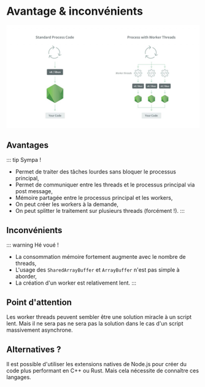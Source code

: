 # Avantage & inconvénients

![worker threads](./assets/worker-threads.png)

## Avantages

::: tip Sympa !
- Permet de traiter des tâches lourdes sans bloquer le processus principal,
- Permet de communiquer entre les threads et le processus principal via post message,
- Mémoire partagée entre le processus principal et les workers,
- On peut créer les workers à la demande,
- On peut splitter le traitement sur plusieurs threads (forcément !).
:::

## Inconvénients

::: warning Hé voué !
- La consommation mémoire fortement augmente avec le nombre de threads,
- L'usage des `SharedArrayBuffer` et `ArrayBuffer` n'est pas simple à aborder,
- La création d'un worker est relativement lent.
::: 

## Point d'attention

Les worker threads peuvent sembler être une solution miracle à un script lent. Mais il ne sera
pas ne sera pas la solution dans le cas d'un script massivement asynchrone.

## Alternatives ?

Il est possible d'utiliser les extensions natives de Node.js pour créer du code plus performant
en C++ ou Rust. Mais cela nécessite de connaître ces langages.
